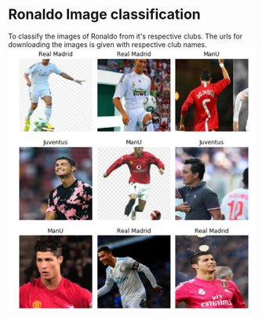 # Ronaldo Image classification
To classify the images of Ronaldo from it's respective clubs.
The urls for downloading the images is given with respective club names. 
![](https://github.com/AIsquare/Deep-Learning/blob/master/Ronaldo/images/Screenshot_2020-04-01%20AIsquare%20Deep-Learning.png)

